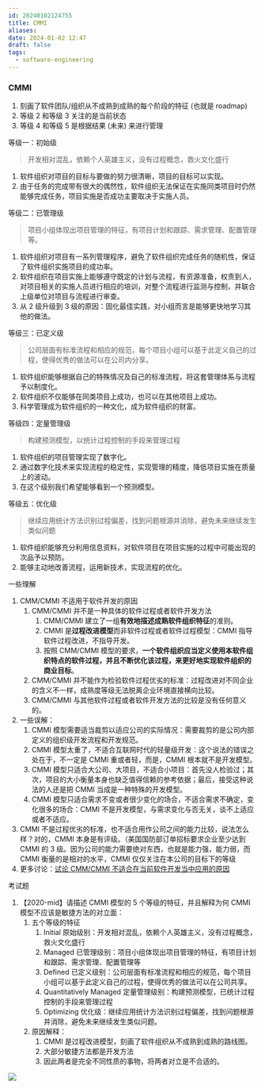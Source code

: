 ```yaml
---
id: 20240102124755
title: CMMI
aliases: 
date: 2024-01-02 12:47
draft: false
tags:
  - software-engineering
---
```


### CMMI

1. 刻画了软件团队/组织从不成熟到成熟的每个阶段的特征 (也就是 roadmap)
2. 等级 2 和等级 3 关注的是当前状态
3. 等级 4 和等级 5 是根据结果 (未来) 来进行管理

等级一：初始级

> 开发相对混乱，依赖个人英雄主义，没有过程概念，救火文化盛行

1. 软件组织对项目的目标与要做的努力很清晰，项目的目标可以实现。
2. 由于任务的完成带有很大的偶然性，软件组织无法保证在实施同类项目时仍然能够完成任务，项目实施是否成功主要取决于实施人员。

等级二：已管理级

> 项目小组体现出项目管理的特征，有项目计划和跟踪、需求管理、配置管理等。

1. 软件组织对项目有一系列管理程序，避免了软件组织完成任务的随机性，保证了软件组织实施项目的成功率。
2. 软件组织在项目实施上能够遵守既定的计划与流程，有资源准备，权责到人，对项目相关的实施人员进行相应的培训，对整个流程进行监测与控制，并联合上级单位对项目与流程进行审查。
3. 从 2 级升级到 3 级的原因：固化最佳实践，对小组而言是能够更快地学习其他的做法。

等级三：已定义级

> 公司层面有标准流程和相应的规范，每个项目小组可以基于此定义自己的过程，使得优秀的做法可以在公司内分享。

1. 软件组织能够根据自己的特殊情况及自己的标准流程，将这套管理体系与流程予以制度化。
2. 软件组织不仅能够在同类项目上成功，也可以在其他项目上成功。
3. 科学管理成为软件组织的一种文化，成为软件组织的财富。

等级四：定量管理级

> 构建预测模型，以统计过程控制的手段来管理过程

1. 软件组织的项目管理实现了数字化。
2. 通过数字化技术来实现流程的稳定性，实现管理的精度，降低项目实施在质量上的波动。
3. 在这个级别我们希望能够看到一个预测模型。

等级五：优化级

> 继续应用统计方法识别过程偏差，找到问题根源并消除，避免未来继续发生类似问题

1. 软件组织能够充分利用信息资料，对软件项目在项目实施的过程中可能出现的次品予以预防。
2. 能够主动地改善流程，运用新技术，实现流程的优化。

一些理解

1. CMM/CMMI 不适用于软件开发的原因
   1. CMM/CMMI 并不是一种具体的软件过程或者软件开发方法
      1. CMM/CMMI 建立了一组**有效地描述成熟软件组织特征**的准则。
      2. CMMI 是**过程改进模型**而非软件过程或者软件过程模型：CMMI 指导软件过程改进，不指导开发。
      3. 按照 CMM/CMMI 模型的要求，**一个软件组织应当定义使用本软件组织特点的软件过程，并且不断优化该过程，来更好地实现软件组织的商业目标**。
   2. CMM/CMMI 并不能作为检验软件过程优劣的标准：过程改进对不同企业的含义不一样，成熟度等级无法脱离企业环境直接横向比较。
   3. CMM/CMMI 与其他软件过程或者软件开发方法的比较是没有任何意义的。
2. 一些误解：
   1. CMMI 模型需要适当裁剪以适应公司的实际情况：需要裁剪的是公司内部定义的组织级开发流程和开发规范。
   2. CMMI 模型太重了，不适合互联网时代的轻量级开发：这个说法的错误之处在于，不一定是 CMMI 重或者轻，而是，CMMI 根本就不是开发模型。
   3. CMMI 模型只适合大公司、大项目，不适合小项目：首先没人检验过；其次，项目的大小衡量本身也缺乏值得信赖的参考依据；最后，接受这种说法的人还是把 CMMI 当成是一种特殊的开发模型。
   4. CMMI 模型只适合需求不变或者很少变化的场合，不适合需求不确定，变化很多的场合：CMMI 不是开发模型，与需求变化与否无关，谈不上适应或者不适应。
3. CMMI 不是过程优劣的标准，也不适合用作公司之间的能力比较，说法怎么样？对的，CMMI 本身是有评级。（美国国防部订单招标要求企业至少达到 CMMI 的 3 级。因为公司的能力需要绝对东西，也就是能力强，能力弱，而 CMMI 衡量的是相对的水平，CMMI 仅仅关注在本公司的目标下的等级
4. 更多讨论：<a href = "https://www.jianshu.com/p/b7407257eedb">试论 CMM/CMMI 不适合在当前软件开发当中应用的原因</a>

考试题

1. 【2020-mid】请描述 CMMI 模型的 5 个等级的特征，并且解释为何 CMMI 模型不应该是敏捷方法的对立面：
   1. 五个等级的特征
      1. Initial 原始级别：开发相对混乱，依赖个人英雄主义，没有过程概念，救火文化盛行
      2. Managed 已管理级别：项目小组体现出项目管理的特征，有项目计划和跟踪、需求管理、配置管理等
      3. Defined 已定义级别：公司层面有标准流程和相应的规范，每个项目小组可以基于此定义自己的过程，使得优秀的做法可以在公司共享。
      4. Quantitatively Managed 定量管理级别：构建预测模型，已统计过程控制的手段来管理过程
      5. Optimizing 优化级：继续应用统计方法识别过程偏差，找到问题根源并消除，避免未来继续发生类似问题。
   2. 原因解释：
      1. CMMI 是过程改进模型，刻画了软件组织从不成熟到成熟的路线图。
      2. 大部分敏捷方法都是开发方法
      3. 因此两者是完全不同性质的事物，将两者对立是不合适的。

![](https://spricoder.oss-cn-shanghai.aliyuncs.com/2021-software-quality-management/img/exam/10.png)